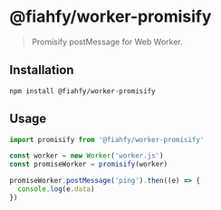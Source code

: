 # @fiahfy/worker-promisify

> Promisify postMessage for Web Worker.

## Installation
```
npm install @fiahfy/worker-promisify
```

## Usage
```js
import promisify from '@fiahfy/worker-promisify'

const worker = new Worker('worker.js')
const promiseWorker = promisify(worker)

promiseWorker.postMessage('ping').then((e) => {
  console.log(e.data)
})
```

